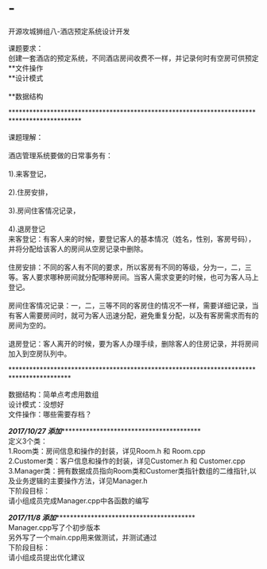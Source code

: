﻿# -
开源攻城狮组八-酒店预定系统设计开发

课题要求：</br>
创建一套酒店的预定系统，不同酒店房间收费不一样，并记录何时有空房可供预定</br>
**文件操作</br>
**设计模式</br>  
**数据结构</br>

********************************************************************************************</br>

课题理解：</br>  
酒店管理系统要做的日常事务有：</br>  
1).来客登记，</br>  
2).住房安排，</br>  
3).房间住客情况记录，</br>  
4).退房登记 </br> 
来客登记：有客人来的时候，要登记客人的基本情况（姓名，性别，客房号码），并将分配给该客人的房间从空房记录中删除。</br>  
住房安排：不同的客人有不同的要求，所以客房有不同的等级，分为一，二，三等。客人要求哪种房间就分配哪种房间。当客人需求变更的时候，也可为客人马上登记。</br>  
房间住客情况记录：一，二，三等不同的客房住的情况不一样，需要详细记录，当有客人需要房间时，就可为客人迅速分配，避免重复分配，以及有客房需求而有的房间为空的。</br>  
退房登记：客人离开的时候，要为客人办理手续，删除客人的住房记录，并将房间加入到空房队列中。</br>

*****************************************************************************************</br>

数据结构：简单点考虑用数组</br>
设计模式：没想好</br>
文件操作：哪些需要存档？</br>


*****************2017/10/27 添加*********************************************************</br>
定义3个类：</br>
1.Room类：房间信息和操作的封装，详见Room.h 和 Room.cpp </br>
2.Customer类：客户信息和操作的封装，详见Customer.h 和 Customer.cpp </br>
3.Manager类：拥有数据成员指向Room类和Customer类指针数组的二维指针,以及业务逻辑的主要操作方法，详见Manager.h </br>
下阶段目标：</br>
请小组成员完成Manager.cpp中各函数的编写



*****************2017/11/8 添加*********************************************************</br>
Manager.cpp写了个初步版本</br>
另外写了一个main.cpp用来做测试，并测试通过</br>
下阶段目标：</br>
请小组成员提出优化建议